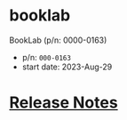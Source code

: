 # booklab
BookLab (p/n: 0000-0163)


* p/n: `000-0163`
* start date: 2023-Aug-29


# [Release Notes](RELNOTE.md)


